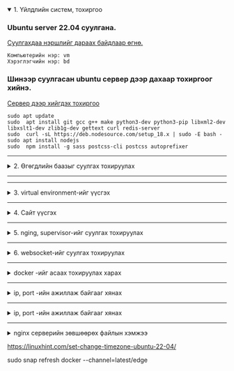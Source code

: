 <details open>
<summary>1. Үйлдлийн систем, тохиргоо</summary>


### Ubuntu server 22.04 суулгана.

<ins> Суулгахдаа нэршлийг дараах байдлаар өгнө. </ins>
```
Компьютерийн нэр: vm
Хэрэглэгчийн нэр: bd
```

### Шинээр суулгасан ubuntu сервер дээр дахаар тохиргоог хийнэ.

<ins> Сервер дээр хийгдэх тохиргоо </ins>
```
sudo apt update
sudo  apt install git gcc g++ make python3-dev python3-pip libxml2-dev libxslt1-dev zlib1g-dev gettext curl redis-server
sudo  curl -sL https://deb.nodesource.com/setup_18.x | sudo -E bash -
sudo apt install nodejs
sudo  npm install -g sass postcss-cli postcss autoprefixer
```

</details>

---
<details>
<summary> 2. Өгөгдлийн баазыг суулгах тохируулах</summary>


<ins>Баазыг дараах командын тусламжтайгаар суулгана </ins>
```
sudo apt update
sudo apt install mariadb-server libmysqlclient-dev
```

<ins>Баазыг шинээр үүсгэх </ins>

```
sudo mysql
CREATE DATABASE dmoj DEFAULT CHARACTER SET utf8mb4 DEFAULT COLLATE utf8mb4_general_ci;
GRANT ALL PRIVILEGES ON dmoj.* TO 'dmoj'@'localhost' IDENTIFIED BY 'db123';
exit
```


<ins>Баазыг unicode дэмждэг болгон тохируулах</ins>
```
sudo -i
mysql_tzinfo_to_sql /usr/share/zoneinfo | sed -e "s/Local time zone must be set--see zic manual page/local/" | mysql -u root mysql

exit
```

</details>

---



---
<details>
<summary> 3. virtual environment-ийг үүсгэх</summary>

```
sudo apt install python3.10-venv

python3 -m venv venv
. venv/bin/activate
```
</details>


---
<details>
<summary> 4. Сайт үүсгэх</summary>

<ins>Сайт үүсгэхдээ github-аас үүсгэж болно</ins>

```
(venv) $ git clone https://github.com/DMOJ/site.git
(venv) $ cd site
(venv) $ git checkout v4.0.0  //Үүнийг өгөхгүй байж болно
(venv) $ git submodule init
(venv) $ git submodule update
```


<ins>site -ийг шууд хуулж болно(FileZilla ашиглан)</ins>

```
(venv) $ sudo chmod 777 -R /home/bd/site/
(venv) $ sudo chmod 777 -R /tmp/
(venv) $ sudo mkdir /mnt/problems/
(venv) $ sudo chmod 777 -R /mnt/problems/
(venv) $ cd site/
```

<ins>Нэмэлт сангуудыг суулгах</ins>
```
(venv) $ pip3 install -r requirements.txt
(venv) $ pip3 install mysqlclient
(venv) $ pip3 install pymysql
(venv) $ python3 manage.py check
```

<ins>build хийж static файлуудыг үүсгэх</ins>

статик файл нь dmoj/local_settings.py файлын STATIC_ROOT хэсэгт заасан фолдер руу үүснэ.
```
(venv) $ ./make_style.sh
(venv) $ python3 manage.py collectstatic
(venv) $ python3 manage.py compilemessages
(venv) $ python3 manage.py compilejsi18n
```

<ins>Өгөгдлийн баазын хүснэгт үүсгэх, жишээ өгөгдөл оруулах</ins>
```
(venv) $ python3 manage.py migrate
(venv) $ python3 manage.py loaddata navbar
(venv) $ python3 manage.py loaddata language_small
(venv) $ python3 manage.py loaddata demo
(venv) $ python3 manage.py createsuperuser
```

<ins>redis сервер суулгах, тестлэх</ins>
```
(venv) $ sudo service redis-server start
(venv) $ python3 manage.py runserver 0.0.0.0:8000
(venv) $ python3 manage.py runbridged
(venv) $ pip3 install Redis

(venv) $ celery -A dmoj_celery worker

(venv) $ pip3 install uwsgi
(venv) $ uwsgi --ini uwsgi.ini
```

</details>




---
<details>
<summary> 5. nging, supervisor-ийг суулгах тохируулах</summary>

<ins>Суулгах, тохируулах</ins>
```
sudo apt install supervisor
sudo apt install nginx


sudo cp /home/bd/site/conf/site.conf /etc/supervisor/conf.d/site.conf
sudo cp /home/bd/site/conf/bridged.conf /etc/supervisor/conf.d/bridged.conf
sudo cp /home/bd/site/conf/celery.conf /etc/supervisor/conf.d/celery.conf
sudo cp /home/bd/site/conf/wsevent.conf /etc/supervisor/conf.d/wsevent.conf
sudo cp /home/bd/site/conf/default /etc/nginx/sites-available/default
sudo cp /home/bd/site/conf/judge.yml /mnt/problems/judge.yml
sudo nano /mnt/problems/judge.yml
sudo nano /home/bd/site/dmoj/local_settings.py

sudo supervisorctl update
sudo supervisorctl status
sudo supervisorctl restart all

sudo nginx -t
sudo service nginx reload
```

</details>


---
<details>
<summary> 6. websocket-ийг суулгах тохируулах</summary>

```
(dmojsite) $ npm install qu ws simplesets
(dmojsite) $ pip3 install websocket-client

sudo supervisorctl update
sudo supervisorctl restart bridged
sudo supervisorctl restart site
sudo supervisorctl restart all
sudo supervisorctl status
sudo service nginx restart

```
</details>



---
<details>
<summary> docker -ийг асаах тохируулах харах</summary>


<ins>Баазыг дараах командын тусламжтайгаар суулгана </ins>
```
sudo docker ps
sudo docker ps -a
sudo docker ps
sudo docker stop <container_name, ID>
sudo docker start <container_name, ID>
sudo docker restart <container_name, ID>
sudo docker exec -t judge bash

sudo docker container prune



sudo chmod u-x /home/bd/site/conf/moj.sh

```


</details>


---
<details>
<summary> ip, port -ийн ажиллаж байгааг хянах</summary>

<ins>Идэвхитэй ажиллаж байгаа портыг сонсох </ins>
```
sudo apt install net-tools
netstat -tulnp | grep LISTEN

```


</details>


---
<details>
<summary> ip, port -ийн ажиллаж байгааг хянах</summary>

<ins>Файлын нэрийг солих </ins>
```
sudo apt install rename
rename -h
rename --help

rename -v  's/\)\.txt/\.in/' test_input*
rename -v  's/\)\.txt/\.out/' test_output*
rename -v  's/(test_input\ \(|test_output\ \()//' *


sudo apt install mmv
mmv -h

mmv 'modulo.in.*' '#1.in'
mmv 'modulo.out.*' '#1.out'

mmv 'test_*put (*).txt' '#2.#1'

mmv '*.*.*' '#3.#2'

sudo zip -r case.zip .


```

[Холбогдох сайт](https://manpages.ubuntu.com/manpages/focal/man1/mmv.1.html)


[Холбогдох сайт](https://phoenixnap.com/kb/rename-file-linux)

</details>





---
<details>
<summary> nginx серверийн зөвшөөрөх файлын хэмжээ</summary>

nginx нь defaul-аараа upload хийх файлын хэмжээг хязгаарласан байдаг. Үүнийг өөрчлөхийн тулд дараах камандыг гүйцэтгэх хэрэгэтэй
<ins>default файл дотор доорх кодыг оруулах </ins>
```
client_max_body_size 10000M;
```
default файлд дараах байдлаар харагдана. зөвхөн хэсгийг нь доор харууллаа
```
server {
    listen       80;
    listen       [::]:80;

    # Change port to 443 and do the nginx ssl stuff if you want it.

    # Change server name to the HTTP hostname you are using.
    # You may also make this the default server by listening with default_server,
    # if you disable the default nginx server declared.
    server_name 127.0.0.1;

    # -----------upload хийх файлын хэмжээг заах-----------
    client_max_body_size 100M;

    add_header X-UA-Compatible "IE=Edge,chrome=1";
    add_header X-Content-Type-Options nosniff;
    add_header X-XSS-Protection "1; mode=block";

    charset utf-8;
    try_files $uri @icons;
    error_page 502 504 /502.html;

    location ~ ^/502\.html$|^/logo\.png$|^/robots\.txt$ {
        root /home/bd/site;
    }


```
Энэхүү өөрчлөлтийг хийсний дараа дараах командыг гүйцэтгэж өөрчлөлийг баталгаажуулна


```
sudo cp /home/bd/site/conf/default /etc/nginx/sites-available/default


sudo service nginx restart
sudo service nginx reload
```


</details>



https://linuxhint.com/set-change-timezone-ubuntu-22-04/


sudo snap refresh docker --channel=latest/edge
